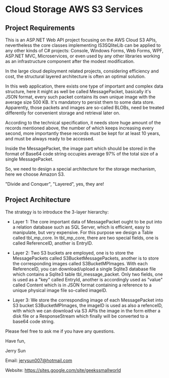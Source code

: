 # Cloud Storage AWS S3 Services

## Project Requirements

This is an ASP.NET Web API project focusing on the AWS Cloud S3 APIs, nevertheless the core classes implementing IS3SQliteLib can be applied to any other kinds of C# projects: Console, Windows Forms, Web Forms, WPF, ASP.NET MVC, Microservices, or even used by any other libraries working as an infrastructure component after the modest modification.

In the large cloud deployment related projects, considering efficiency and cost, the structural layered architecture is often an optimal solution.

In this web application, there exists one type of important and complex data structure, here it might as well be called MessagePacket, basically it's JSON format, every such packet contains its own unique image with the average size 500 KB. It's mandatory to persist them to some data store. Apparently, those packets and images are so-called BLOBs, need be treated differently for convenient storage and retrieval later on.

According to the technical specification, it needs store huge amount of the records mentioned above, the number of which keeps increasing every second, more importantly these records must be kept for at least 10 years, and must be always ready to be accessed.

Inside the MessagePacket, the image part which should be stored in the format of Base64 code string occupies average 97% of the total size of a single MessagePacket.

So, we need to design a special architecture for the storage mechanism, here we choose Amazon S3.

"Divide and Conquer", "Layered", yes, they are!

## Project Architecture

The strategy is to introduce the 3-layer hierarchy:

- Layer 1: The core important data of MessagePacket ought to be put into a relation database such as SQL Server, which is efficient, easy to manipulate, but very expensive. For this purpose we design a Table called tbl_mp_core. In tbl_mp_core, there are two special fields, one is called ReferenceID, another is EntryID.

- Layer 2: Two S3 buckets are employed, one is to store the MessagePackets called S3BucketMessagePackets, another is to store the corresponding images called S3BucketMPImages. 
With each ReferenceID, you can download/upload a single Sqlite3 database file which contains a Sqlite3 table tbl_message_packet. Only two fields, one is used as a "key" called EntryId, another is accordingly used as "value" called Content which is in JSON format containing a reference to a unique physical image file so-called imageID.

- Layer 3: We store the corresponding image of each MessagePacket into S3 bucket S3BucketMPImages, the imageID is used as also a refenceID, with which we can download via S3 APIs the image in the form either a disk file or a ResponseStream which finally will be converted to a base64 code string.

Please feel free to ask me if you have any questions.

Have fun,

Jerry Sun

Email:    jerysun007@hotmail.com

Website:  https://sites.google.com/site/geekssmallworld
